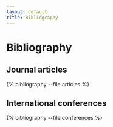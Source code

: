 ```yaml
---
layout: default
title: Bibliography
---
```


# Bibliography

## Journal articles

{% bibliography --file articles %}

## International conferences

{% bibliography --file conferences %}
